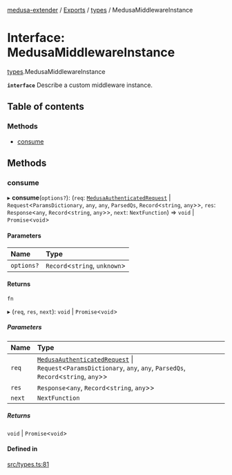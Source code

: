[medusa-extender](../README.md) / [Exports](../modules.md) / [types](../modules/types.md) / MedusaMiddlewareInstance

# Interface: MedusaMiddlewareInstance

[types](../modules/types.md).MedusaMiddlewareInstance

**`interface`**
Describe a custom middleware instance.

## Table of contents

### Methods

- [consume](types.MedusaMiddlewareInstance.md#consume)

## Methods

### consume

▸ **consume**(`options?`): (`req`: [`MedusaAuthenticatedRequest`](../modules/types.md#medusaauthenticatedrequest) \| `Request`<`ParamsDictionary`, `any`, `any`, `ParsedQs`, `Record`<`string`, `any`\>\>, `res`: `Response`<`any`, `Record`<`string`, `any`\>\>, `next`: `NextFunction`) => `void` \| `Promise`<`void`\>

#### Parameters

| Name | Type |
| :------ | :------ |
| `options?` | `Record`<`string`, `unknown`\> |

#### Returns

`fn`

▸ (`req`, `res`, `next`): `void` \| `Promise`<`void`\>

##### Parameters

| Name | Type |
| :------ | :------ |
| `req` | [`MedusaAuthenticatedRequest`](../modules/types.md#medusaauthenticatedrequest) \| `Request`<`ParamsDictionary`, `any`, `any`, `ParsedQs`, `Record`<`string`, `any`\>\> |
| `res` | `Response`<`any`, `Record`<`string`, `any`\>\> |
| `next` | `NextFunction` |

##### Returns

`void` \| `Promise`<`void`\>

#### Defined in

[src/types.ts:81](https://github.com/adrien2p/medusa-extender/blob/c135947/src/types.ts#L81)
